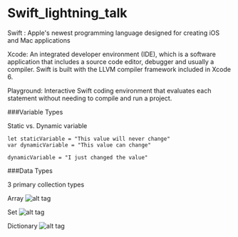 # Swift_lightning_talk

Swift : 
Apple's newest programming language designed for creating iOS and Mac applications

Xcode:
An integrated developer environment (IDE), which is a software application that includes a source code editor, debugger and usually a compiler. Swift is built with the LLVM compiler framework included in Xcode 6.

Playground: 
Interactive Swift coding environment that evaluates each statement without needing to compile and run a project. 

###Variable Types 

Static vs. Dynamic variable 

```
let staticVariable = "This value will never change"
var dynamicVariable = "This value can change"

dynamicVariable = "I just changed the value"

```

###Data Types

3 primary collection types

Array
![alt tag](https://developer.apple.com/library/prerelease/ios/documentation/Swift/Conceptual/Swift_Programming_Language/Art/CollectionTypes_intro_2x.png)

Set
![alt tag](https://developer.apple.com/library/prerelease/ios/documentation/Swift/Conceptual/Swift_Programming_Language/Art/CollectionTypes_intro_2x.png)

Dictionary
![alt tag](https://developer.apple.com/library/prerelease/ios/documentation/Swift/Conceptual/Swift_Programming_Language/Art/CollectionTypes_intro_2x.png)






